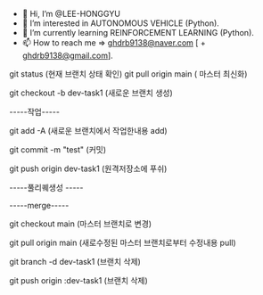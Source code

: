 - 👋 Hi, I’m @LEE-HONGGYU
- 👀 I’m interested in AUTONOMOUS VEHICLE (Python).
- 🌱 I’m currently learning REINFORCEMENT LEARNING (Python).
- 📫 How to reach me => ghdrb9138@naver.com [ + ghdrb9138@gmail.com].

<!---
LEE-HONGGYU/LEE-HONGGYU is a ✨ special ✨ repository because its `README.md` (this file) appears on your GitHub profile.
You can click the Preview link to take a look at your changes.
--->

git status (현재 브랜치 상태 확인)
git pull origin main ( 마스터 최신화)

git checkout -b dev-task1 (새로운 브랜치 생성)

-----작업-----

git add -A (새로운 브랜치에서 작업한내용 add)

git commit -m "test" (커밋)

git push origin dev-task1 (원격저장소에 푸쉬)

-----풀리퀘생성 -----

-----merge-----

git checkout main (마스터 브랜치로 변경)

git pull origin main (새로수정된 마스터 브랜치로부터 수정내용 pull)

git branch -d dev-task1 (브랜치 삭제)

git push origin :dev-task1 (브랜치 삭제)

